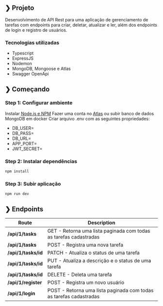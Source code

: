 ## ❯ Projeto

Desenvolvimento de API Rest para uma aplicação de gerenciamento de tarefas com endpoints para criar, deletar, atualizar e ler, além dos endpoints de login e registro de usuários.

### Tecnologias utilizadas

- Typescript
- ExpressJS
- Nodemon
- MongoDB, Mongoose e Atlas
- Swagger OpenApi


## ❯ Começando

### Step 1: Configurar ambiente

Instalar [Node.js e NPM](https://nodejs.org/en/download/)
Fazer uma conta no [Atlas](https://www.mongodb.com/cloud/atlas/register) ou subir banco de dados MongoDB em docker
Criar arquivo .env com as seguintes propriedades:
- DB_USER=
- DB_PASS=
- DB_URL=
- APP_PORT=
- JWT_SECRET=

### Step 2: Instalar dependências

```bash
npm install
```

### Step 3: Subir aplicação

```bash
npm run dev
```

## ❯ Endpoints

| Route          | Description |
| -------------- | ----------- |
| **/api/1/tasks**   | GET - Retorna uma lista paginada com todas as tarefas cadastradas |
| **/api/1/tasks**   | POST - Registra uma nova tarefa |
| **/api/1/tasks/id**   | PATCH - Atualiza o status de uma tarefa |
| **/api/1/tasks/id**   | PUT - Atualiza a descrição e o status de uma tarefa |
| **/api/1/tasks/id**   | DELETE - Deleta uma tarefa |
| **/api/1/register**   | POST - Registra um novo usuário |
| **/api/1/login**   | POST - Retorna uma lista paginada com todas as tarefas cadastradas |